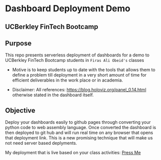 # Dashboard Deployment Demo 
## UCBerkley FinTech Bootcamp

## Purpose

This repo presents serverless deployment of dashboards for a demo to UCBerkley FinTech Bootcamp students in `Firas Ali Obeid's` classes

* Motive is to keep students up to date with the tools that allows them to define a problem till deployment in a very short amount of time for efficient deliverables in the work place or in academia.

* Disclaimer: All references: https://blog.holoviz.org/panel_0.14.html otherwise stated in the dashboard itself.

## Objective
Deploy your dashboards easily to github pages through converting your python code to web assembly language. Once converted the dashboard is then deployed to git hub and will run real time on any browser that opens that deployment link. This is a new promising technique that will make us not need server based deplyments.

My deployment that is live based on your class activities: [Press Me](https://firobeid.github.io/compose-plots/script.html)


